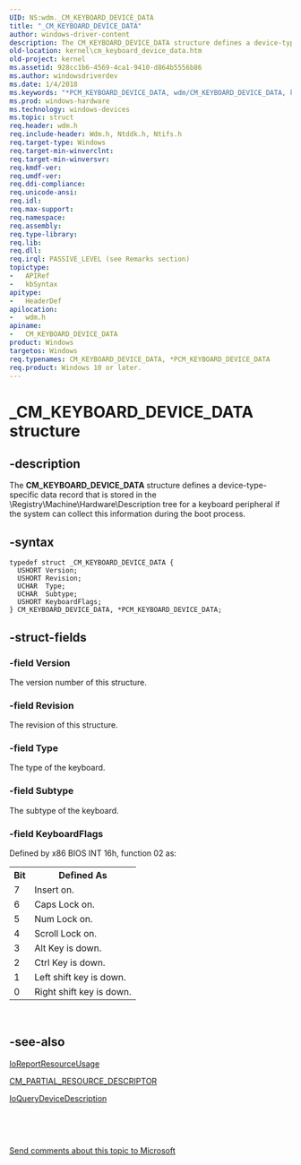 ```yaml
---
UID: NS:wdm._CM_KEYBOARD_DEVICE_DATA
title: "_CM_KEYBOARD_DEVICE_DATA"
author: windows-driver-content
description: The CM_KEYBOARD_DEVICE_DATA structure defines a device-type-specific data record that is stored in the \\Registry\Machine\Hardware\Description tree for a keyboard peripheral if the system can collect this information during the boot process.
old-location: kernel\cm_keyboard_device_data.htm
old-project: kernel
ms.assetid: 928cc1b6-4569-4ca1-9410-d864b5556b86
ms.author: windowsdriverdev
ms.date: 1/4/2018
ms.keywords: "*PCM_KEYBOARD_DEVICE_DATA, wdm/CM_KEYBOARD_DEVICE_DATA, kstruct_a_db7af30d-3698-4c1a-b1ee-9b7e95e7b5fd.xml, CM_KEYBOARD_DEVICE_DATA structure [Kernel-Mode Driver Architecture], PCM_KEYBOARD_DEVICE_DATA, kernel.cm_keyboard_device_data, CM_KEYBOARD_DEVICE_DATA, PCM_KEYBOARD_DEVICE_DATA structure pointer [Kernel-Mode Driver Architecture], wdm/PCM_KEYBOARD_DEVICE_DATA, _CM_KEYBOARD_DEVICE_DATA"
ms.prod: windows-hardware
ms.technology: windows-devices
ms.topic: struct
req.header: wdm.h
req.include-header: Wdm.h, Ntddk.h, Ntifs.h
req.target-type: Windows
req.target-min-winverclnt: 
req.target-min-winversvr: 
req.kmdf-ver: 
req.umdf-ver: 
req.ddi-compliance: 
req.unicode-ansi: 
req.idl: 
req.max-support: 
req.namespace: 
req.assembly: 
req.type-library: 
req.lib: 
req.dll: 
req.irql: PASSIVE_LEVEL (see Remarks section)
topictype:
-	APIRef
-	kbSyntax
apitype:
-	HeaderDef
apilocation:
-	wdm.h
apiname:
-	CM_KEYBOARD_DEVICE_DATA
product: Windows
targetos: Windows
req.typenames: CM_KEYBOARD_DEVICE_DATA, *PCM_KEYBOARD_DEVICE_DATA
req.product: Windows 10 or later.
---
```


# _CM_KEYBOARD_DEVICE_DATA structure


## -description


The <b>CM_KEYBOARD_DEVICE_DATA</b> structure defines a device-type-specific data record that is stored in the \\Registry\Machine\Hardware\Description tree for a keyboard peripheral if the system can collect this information during the boot process.


## -syntax


````
typedef struct _CM_KEYBOARD_DEVICE_DATA {
  USHORT Version;
  USHORT Revision;
  UCHAR  Type;
  UCHAR  Subtype;
  USHORT KeyboardFlags;
} CM_KEYBOARD_DEVICE_DATA, *PCM_KEYBOARD_DEVICE_DATA;
````


## -struct-fields




### -field Version

The version number of this structure.


### -field Revision

The revision of this structure.


### -field Type

The type of the keyboard.


### -field Subtype

The subtype of the keyboard.


### -field KeyboardFlags

Defined by x86 BIOS INT 16h, function 02 as:
<table>
<tr>
<th>Bit</th>
<th>Defined As</th>
</tr>
<tr>
<td>
7

</td>
<td>
Insert on.

</td>
</tr>
<tr>
<td>
6

</td>
<td>
Caps Lock on.

</td>
</tr>
<tr>
<td>
5

</td>
<td>
Num Lock on.

</td>
</tr>
<tr>
<td>
4

</td>
<td>
Scroll Lock on.

</td>
</tr>
<tr>
<td>
3

</td>
<td>
Alt Key is down.

</td>
</tr>
<tr>
<td>
2

</td>
<td>
Ctrl Key is down.

</td>
</tr>
<tr>
<td>
1

</td>
<td>
Left shift key is down.

</td>
</tr>
<tr>
<td>
0

</td>
<td>
Right shift key is down.

</td>
</tr>
</table> 


## -see-also

<a href="https://msdn.microsoft.com/library/windows/hardware/ff549616">IoReportResourceUsage</a>

<a href="..\wdm\ns-wdm-_cm_partial_resource_descriptor.md">CM_PARTIAL_RESOURCE_DESCRIPTOR</a>

<a href="https://msdn.microsoft.com/library/windows/hardware/ff549453">IoQueryDeviceDescription</a>

 

 

<a href="mailto:wsddocfb@microsoft.com?subject=Documentation%20feedback [kernel\kernel]:%20CM_KEYBOARD_DEVICE_DATA structure%20 RELEASE:%20(1/4/2018)&amp;body=%0A%0APRIVACY STATEMENT%0A%0AWe use your feedback to improve the documentation. We don't use your email address for any other purpose, and we'll remove your email address from our system after the issue that you're reporting is fixed. While we're working to fix this issue, we might send you an email message to ask for more info. Later, we might also send you an email message to let you know that we've addressed your feedback.%0A%0AFor more info about Microsoft's privacy policy, see http://privacy.microsoft.com/en-us/default.aspx." title="Send comments about this topic to Microsoft">Send comments about this topic to Microsoft</a>

